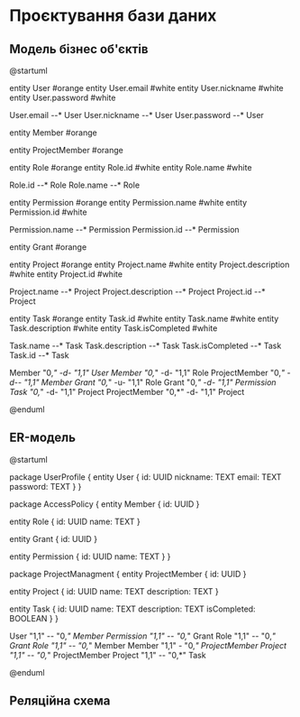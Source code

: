 # Проєктування бази даних

## Модель бізнес об'єктів

@startuml

entity User #orange
entity User.email #white
entity User.nickname #white
entity User.password #white

User.email --* User
User.nickname --* User
User.password --* User

entity Member #orange

entity ProjectMember #orange

entity Role #orange
entity Role.id #white
entity Role.name #white

Role.id --* Role
Role.name --* Role

entity Permission #orange
entity Permission.name #white
entity Permission.id #white

Permission.name --* Permission
Permission.id --* Permission

entity Grant #orange

entity Project #orange
entity Project.name #white
entity Project.description #white
entity Project.id #white

Project.name --* Project
Project.description --* Project
Project.id --* Project

entity Task #orange
entity Task.id #white
entity Task.name #white
entity Task.description #white
entity Task.isCompleted #white

Task.name --* Task
Task.description --* Task
Task.isCompleted --* Task
Task.id --* Task

Member "0,*" -d- "1,1" User
Member "0,*" -d- "1,1" Role
ProjectMember "0,*" -d-- "1,1" Member
Grant "0,*" -u- "1,1" Role
Grant "0,*" -d- "1,1" Permission
Task "0,*" -d- "1,1" Project
ProjectMember "0,*" -d- "1,1" Project

@enduml

## ER-модель

@startuml

package UserProfile {
entity User {
    id: UUID
    nickname: TEXT
    email: TEXT
    password: TEXT
  }
}

package AccessPolicy {
entity Member {
    id: UUID
}

entity Role {
    id: UUID
    name: TEXT
  }
  
entity Grant {
    id: UUID
  }

entity Permission {
    id: UUID
    name: TEXT
  }
}

package ProjectManagment {
  entity ProjectMember {
    id: UUID
  }
  
  entity Project {
    id: UUID
    name: TEXT
    description: TEXT
  }
  
  entity Task {
    id: UUID
    name: TEXT
    description: TEXT
    isCompleted: BOOLEAN
  }
}

User "1,1" -- "0,*" Member
Permission "1,1" -- "0,*" Grant
Role "1,1" -- "0,*" Grant
Role "1,1" -- "0,*" Member
Member "1,1" - "0,*" ProjectMember
Project "1,1" -- "0,*" ProjectMember
Project "1,1" -- "0,*" Task

@enduml

## Реляційна схема
